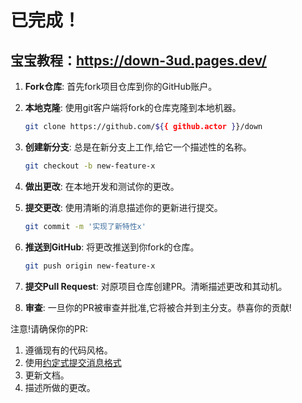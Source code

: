 # 已完成！

## 宝宝教程：https://down-3ud.pages.dev/

1. **Fork仓库**: 首先fork项目仓库到你的GitHub账户。
2. **本地克隆**: 使用git客户端将fork的仓库克隆到本地机器。

    ```sh
    git clone https://github.com/${{ github.actor }}/down
    ```

3. **创建新分支**: 总是在新分支上工作,给它一个描述性的名称。

    ```sh
    git checkout -b new-feature-x
    ```
4. **做出更改**: 在本地开发和测试你的更改。
5. **提交更改**: 使用清晰的消息描述你的更新进行提交。
    ```sh
    git commit -m '实现了新特性x'
    ```
6. **推送到GitHub**: 将更改推送到你fork的仓库。
    ```sh
    git push origin new-feature-x
    ```
7. **提交Pull Request**: 对原项目仓库创建PR。清晰描述更改和其动机。
8. **审查**: 一旦你的PR被审查并批准,它将被合并到主分支。恭喜你的贡献!

注意!请确保你的PR:

1. 遵循现有的代码风格。
2. 使用[约定式提交消息格式](https://www.conventionalcommits.org/en/v1.0.0/)
3. 更新文档。
4. 描述所做的更改。


## 